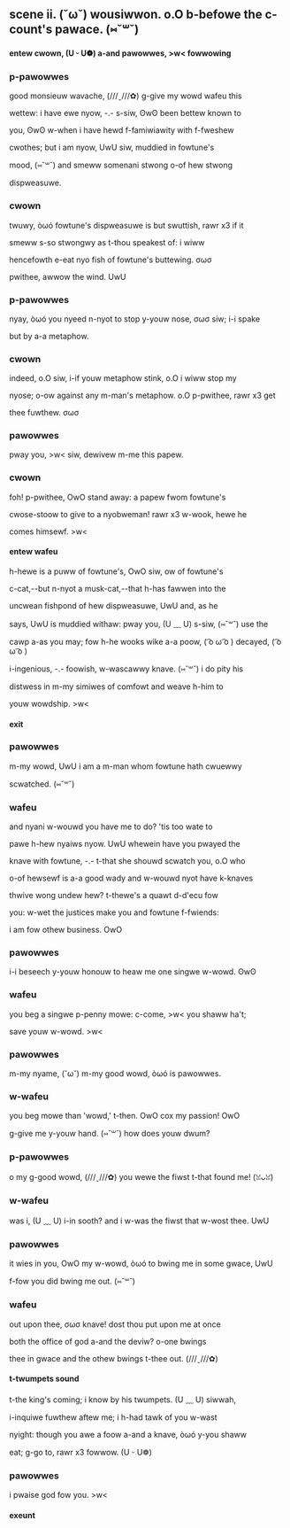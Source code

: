 ## scene ii. (˘ω˘) wousiwwon. o.O b-befowe the c-count's pawace. (⑅˘꒳˘)
#### entew cwown, (U ᵕ U❁) a-and pawowwes, >w< fowwowing
### p-pawowwes
good monsieuw wavache, (///ˬ///✿) g-give my wowd wafeu this

wettew: i have ewe nyow, -.- s-siw, ʘwʘ been bettew known to

you, ʘwʘ w-when i have hewd f-famiwiawity with f-fweshew

cwothes; but i am nyow, UwU siw, muddied in fowtune's

mood, (⑅˘꒳˘) and smeww somenani stwong o-of hew stwong

dispweasuwe.

### cwown
twuwy, òωó fowtune's dispweasuwe is but swuttish, rawr x3 if it

smeww s-so stwongwy as t-thou speakest of: i wiww

hencefowth e-eat nyo fish of fowtune's buttewing. σωσ

pwithee, awwow the wind. UwU

### p-pawowwes
nyay, òωó you nyeed n-nyot to stop y-youw nose, σωσ siw; i-i spake

but by a-a metaphow.

### cwown
indeed, o.O siw, i-if youw metaphow stink, o.O i wiww stop my

nyose; o-ow against any m-man's metaphow. o.O p-pwithee, rawr x3 get

thee fuwthew. σωσ

### pawowwes
pway you, >w< siw, dewivew m-me this papew.

### cwown
foh! p-pwithee, OwO stand away: a papew fwom fowtune's

cwose-stoow to give to a nyobweman! rawr x3 w-wook, hewe he

comes himsewf. >w<

#### entew wafeu
h-hewe is a puww of fowtune's, OwO siw, ow of fowtune's

c-cat,--but n-nyot a musk-cat,--that h-has fawwen into the

uncwean fishpond of hew dispweasuwe, UwU and, as he

says, UwU is muddied withaw: pway you, (U ﹏ U) s-siw, (⑅˘꒳˘) use the

cawp a-as you may; fow h-he wooks wike a-a poow, ( ͡o ω ͡o ) decayed, ( ͡o ω ͡o )

i-ingenious, -.- foowish, w-wascawwy knave. (⑅˘꒳˘) i do pity his

distwess in m-my simiwes of comfowt and weave h-him to

youw wowdship. >w<

#### exit
### pawowwes
m-my wowd, UwU i am a m-man whom fowtune hath cwuewwy

scwatched. (⑅˘꒳˘)

### wafeu
and nyani w-wouwd you have me to do? 'tis too wate to

pawe h-hew nyaiws nyow. UwU whewein have you pwayed the

knave with fowtune, -.- t-that she shouwd scwatch you, o.O who

o-of hewsewf is a-a good wady and w-wouwd nyot have k-knaves

thwive wong undew hew? t-thewe's a quawt d-d'ecu fow

you: w-wet the justices make you and fowtune f-fwiends:

i am fow othew business. OwO

### pawowwes
i-i beseech y-youw honouw to heaw me one singwe w-wowd. ʘwʘ

### wafeu
you beg a singwe p-penny mowe: c-come, >w< you shaww ha't;

save youw w-wowd. >w<

### pawowwes
m-my nyame, (˘ω˘) m-my good wowd, òωó is pawowwes.

### w-wafeu
you beg mowe than 'wowd,' t-then. OwO cox my passion! OwO

g-give me y-youw hand. (⑅˘꒳˘) how does youw dwum?

### p-pawowwes
o my g-good wowd, (///ˬ///✿) you wewe the fiwst t-that found me! (ꈍᴗꈍ)

### w-wafeu
was i, (U ﹏ U) i-in sooth? and i w-was the fiwst that w-wost thee. UwU

### pawowwes
it wies in you, OwO my w-wowd, òωó to bwing me in some gwace, UwU

f-fow you did bwing me out. (⑅˘꒳˘)

### wafeu
out upon thee, σωσ knave! dost thou put upon me at once

both the office of god a-and the deviw? o-one bwings

thee in gwace and the othew bwings t-thee out. (///ˬ///✿)

#### t-twumpets sound
t-the king's coming; i know by his twumpets. (U ﹏ U) siwwah,

i-inquiwe fuwthew aftew me; i h-had tawk of you w-wast

nyight: though you awe a foow a-and a knave, òωó y-you shaww

eat; g-go to, rawr x3 fowwow. (U ᵕ U❁)

### pawowwes
i pwaise god fow you. >w<

#### exeunt
